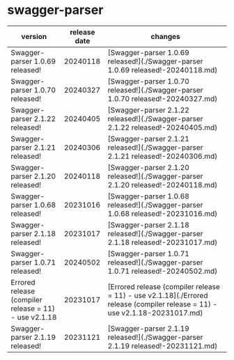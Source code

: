 # swagger-parser

|                        version                        | release date |                                                           changes                                                            |
|-------------------------------------------------------|--------------|------------------------------------------------------------------------------------------------------------------------------|
| Swagger-parser 1.0.69 released!                       | 20240118     | [Swagger-parser 1.0.69 released!](./Swagger-parser 1.0.69 released!-20240118.md)                                             |
| Swagger-parser 1.0.70 released!                       | 20240327     | [Swagger-parser 1.0.70 released!](./Swagger-parser 1.0.70 released!-20240327.md)                                             |
| Swagger-parser 2.1.22 released!                       | 20240405     | [Swagger-parser 2.1.22 released!](./Swagger-parser 2.1.22 released!-20240405.md)                                             |
| Swagger-parser 2.1.21 released!                       | 20240306     | [Swagger-parser 2.1.21 released!](./Swagger-parser 2.1.21 released!-20240306.md)                                             |
| Swagger-parser 2.1.20 released!                       | 20240118     | [Swagger-parser 2.1.20 released!](./Swagger-parser 2.1.20 released!-20240118.md)                                             |
| Swagger-parser 1.0.68 released!                       | 20231016     | [Swagger-parser 1.0.68 released!](./Swagger-parser 1.0.68 released!-20231016.md)                                             |
| Swagger-parser 2.1.18 released!                       | 20231017     | [Swagger-parser 2.1.18 released!](./Swagger-parser 2.1.18 released!-20231017.md)                                             |
| Swagger-parser 1.0.71 released!                       | 20240502     | [Swagger-parser 1.0.71 released!](./Swagger-parser 1.0.71 released!-20240502.md)                                             |
| Errored release (compiler release = 11) - use v2.1.18 | 20231017     | [Errored release (compiler release = 11) - use v2.1.18](./Errored release (compiler release = 11) - use v2.1.18-20231017.md) |
| Swagger-parser 2.1.19 released!                       | 20231121     | [Swagger-parser 2.1.19 released!](./Swagger-parser 2.1.19 released!-20231121.md)                                             |

